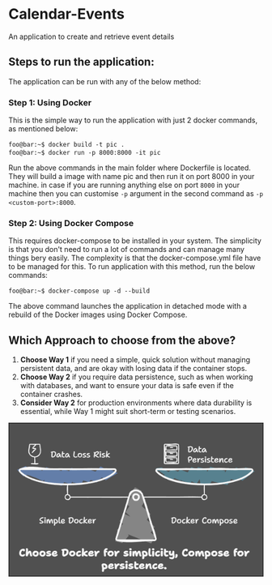 
# Calendar-Events

An application to create and retrieve event details

## Steps to run the application:
The application can be run with any of the below method:

### Step 1: Using Docker
This is the simple way to run the application with just 2 docker commands, as mentioned below:
```console
foo@bar:~$ docker build -t pic . 
foo@bar:~$ docker run -p 8000:8000 -it pic
```
Run the above commands in the main folder where Dockerfile is located. They will build a image with name pic and then run it on port 8000 in your machine. in case if you are running anything else on port `8000` in your machine then you can customise `-p` argument in the second command as `-p <custom-port>:8000`.

### Step 2: Using Docker Compose
This requires docker-compose to be installed in your system. The simplicity is that you don't need to run a lot of commands and can manage many things bery easily. The complexity is that the docker-compose.yml file have to be managed for this.
To run application with this method, run the below commands:
```console
foo@bar:~$ docker-compose up -d --build
```
The above command launches the application in detached mode with a rebuild of the Docker images using Docker Compose.

## Which Approach to choose from the above?
1. **Choose Way 1** if you need a simple, quick solution without managing persistent data, and are okay with losing data if the container stops.
2. **Choose Way 2** if you require data persistence, such as when working with databases, and want to ensure your data is safe even if the container crashes.
3. **Consider Way 2** for production environments where data durability is essential, while Way 1 might suit short-term or testing scenarios.

![Docker Vs Docker Compose](images/dockerVScompose.png)